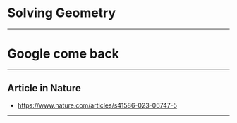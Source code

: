 # Solving Geometry

---

# Google come back

---

## Article in Nature

* https://www.nature.com/articles/s41586-023-06747-5

---



